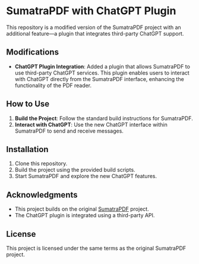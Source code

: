 
# SumatraPDF with ChatGPT Plugin

This repository is a modified version of the SumatraPDF project with an additional feature—a plugin that integrates third-party ChatGPT support.

## Modifications

- **ChatGPT Plugin Integration**: Added a plugin that allows SumatraPDF to use third-party ChatGPT services. This plugin enables users to interact with ChatGPT directly from the SumatraPDF interface, enhancing the functionality of the PDF reader.

## How to Use

1. **Build the Project**: Follow the standard build instructions for SumatraPDF.
3. **Interact with ChatGPT**: Use the new ChatGPT interface within SumatraPDF to send and receive messages.

## Installation

1. Clone this repository.
2. Build the project using the provided build scripts.
3. Start SumatraPDF and explore the new ChatGPT features.

## Acknowledgments

- This project builds on the original [SumatraPDF](https://github.com/sumatrapdfreader/sumatrapdf) project.
- The ChatGPT plugin is integrated using a third-party API.

## License

This project is licensed under the same terms as the original SumatraPDF project.
